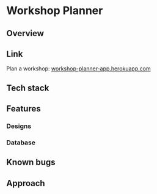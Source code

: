 # Workshop Planner
## Overview


## Link
Plan a workshop: [workshop-planner-app.herokuapp.com](https://workshop-planner-app.herokuapp.com/)


## Tech stack


## Features


### Designs
[]()

### Database
[]()

## Known bugs


## Approach

